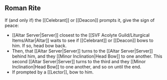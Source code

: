 ## Roman Rite
If (and only if) the [[Celebrant]] or [[Deacon]] prompts it, give the sign of peace:
- [[Altar Server|Server]] closest to the [[SVF Acolyte Guild/Liturgical Items/Altar|Altar]] waits to see if [[Celebrant]] or [[Deacon]] bows to him. If so, head bow back.
- Then, that [[Altar Server|Server]] turns to the [[Altar Server|Server]] behind him, and they [[Minor Inclination|Head Bow]] to one another. This second [[Altar Server|Server]] turns to the third and they [[Minor Inclination|Head Bow]] to one another, and so on until the end.
- If prompted by a [[Lector]], bow to him.
